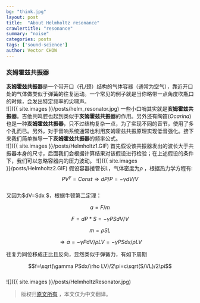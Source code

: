 ```yaml
---
bg: "think.jpg"
layout: post
title:  "About Helmholtz resonance"
crawlertitle: "resonance"
summary: "noise"
categories: posts
tags: ['sound-science']
author: Vector CHOW
---
```

<script type="text/x-mathjax-config">
    MathJax.Hub.Config({
      tex2jax: {
        skipTags: ['script', 'noscript', 'style', 'textarea', 'pre'],
        inlineMath: [['$','$']]
      }
    });
  </script>
  <script src="https://cdn.mathjax.org/mathjax/latest/MathJax.js?config=TeX-AMS-MML_HTMLorMML" type="text/javascript"></script>
### 亥姆霍兹共振器
**亥姆霍兹共振器**是一个带开口（孔/颈）结构的气体容器（通常为空气），靠近开口处的气体做类似于弹簧的往复运动。一个常见的例子就是当你略带一点角度吹瓶口的时候，会发出特定频率的尖啸声。  
![]({{ site.images }}/posts/helm_resonator.jpg)
一些小口哨其实就是**亥姆霍兹共振器**。吉他共鸣腔也起到类似于**亥姆霍兹共振器**的作用。另外还有陶笛(*Ocarina*)也是一种**亥姆霍兹共振器**，只不过结构复杂一点，为了实现不同的音节，使用了多个孔而已。另外，对于音响系统通常也利用亥姆霍兹共振原理实现低音强化。接下来我们简单推导一下**亥姆霍兹共振器**的频率公式。  
![]({{ site.images }}/posts/Helmholtz1.GIF)
首先假设该共振器发出的波长大于共振器本身的尺寸，后面我们会根据计算结果对该假设进行检验；在上述假设的条件下，我们可以忽略容器内的压力波动。
![]({{ site.images }}/posts/Helmholtz2.GIF)
假设容器接管长L，气体密度为$\rho$ ，根据热力学方程有:  
$$PV^\gamma=Const \Rightarrow dP/P=-\gamma dV/V$$  
又因为$dV=Sdx $，根据牛顿第二定理：  

$$a=F/m$$  

$$F=dP*S=-\gamma PSdV/V$$  

$$m=\rho SL$$  

$$\Rightarrow a= -\gamma PdV/\rho LV= -\gamma PSdx/\rho LV$$  

往复力同位移成正比且反向，显然类似于弹簧力，有如下周期  

$$f=\sqrt(\gamma PSdx/\rho LV)/2\pi=c\sqrt(S/VL)/2\pi$$  
![]({{ site.images }}/posts/HelmholtzResonator.jpg)
> 版权归[原文所有](http://newt.phys.unsw.edu.au/jw/Helmholtz.html) ，本文仅为中文翻译。